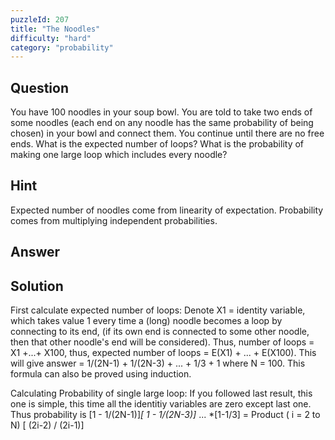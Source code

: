 ```yaml
---
puzzleId: 207
title: "The Noodles"
difficulty: "hard"
category: "probability"
---
```


## Question
You have 100 noodles in your soup bowl. You are told to take two ends of some noodles (each end on any noodle has the same probability of being chosen) in your bowl and connect them. You continue until there are no free ends. What is the expected number of loops? What is the probability of making one large loop which includes every noodle? 

## Hint
Expected number of noodles come from linearity of expectation. Probability comes from multiplying independent probabilities.

## Answer


## Solution
First calculate expected number of loops:
Denote X1 = identity variable, which takes value 1 every time a (long) noodle becomes a loop by connecting to its end, (if its own end is connected to some other noodle, then that other noodle's end will be considered). Thus, number of loops = X1 +...+ X100, thus, expected number of loops = E(X1) + ... + E(X100). This will give answer = 1/(2N-1) + 1/(2N-3) + ... + 1/3 + 1
where N = 100. This formula can also be proved using induction.

Calculating Probability of single large loop:
If you followed last result, this one is simple, this time all the identitiy variables are zero except last one. Thus probability is [1 - 1/(2N-1)]*[ 1 - 1/(2N-3)]* ... *[1-1/3]
= Product ( i = 2 to N) [ (2i-2) / (2i-1)]
